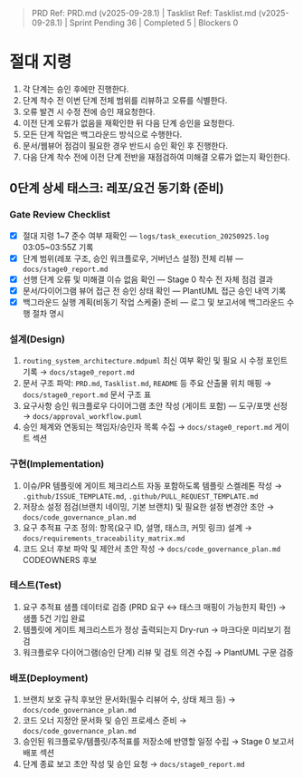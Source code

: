 ﻿> PRD Ref: PRD.md (v2025-09-28.1) | Tasklist Ref: Tasklist.md (v2025-09-28.1) | Sprint Pending 36 | Completed 5 | Blockers 0

# 절대 지령
1. 각 단계는 승인 후에만 진행한다.
2. 단계 착수 전 이번 단계 전체 범위를 리뷰하고 오류를 식별한다.
3. 오류 발견 시 수정 전에 승인 재요청한다.
4. 이전 단계 오류가 없음을 재확인한 뒤 다음 단계 승인을 요청한다.
5. 모든 단계 작업은 백그라운드 방식으로 수행한다.
6. 문서/웹뷰어 점검이 필요한 경우 반드시 승인 확인 후 진행한다.
7. 다음 단계 착수 전에 이전 단계 전반을 재점검하여 미해결 오류가 없는지 확인한다.

## 0단계 상세 태스크: 레포/요건 동기화 (준비)

### Gate Review Checklist
- [x] 절대 지령 1~7 준수 여부 재확인 — `logs/task_execution_20250925.log` 03:05~03:55Z 기록
- [x] 단계 범위(레포 구조, 승인 워크플로우, 거버넌스 설정) 전체 리뷰 — `docs/stage0_report.md`
- [x] 선행 단계 오류 및 미해결 이슈 없음 확인 — Stage 0 착수 전 자체 점검 결과
- [x] 문서/다이어그램 뷰어 접근 전 승인 상태 확인 — PlantUML 접근 승인 내역 기록
- [x] 백그라운드 실행 계획(비동기 작업 스케줄) 준비 — 로그 및 보고서에 백그라운드 수행 절차 명시

### 설계(Design)
1. `routing_system_architecture.mdpuml` 최신 여부 확인 및 필요 시 수정 포인트 기록 → `docs/stage0_report.md`
2. 문서 구조 파악: `PRD.md`, `Tasklist.md`, `README` 등 주요 산출물 위치 매핑 → `docs/stage0_report.md` 문서 구조 표
3. 요구사항 승인 워크플로우 다이어그램 초안 작성 (게이트 포함) — 도구/포맷 선정 → `docs/approval_workflow.puml`
4. 승인 체계와 연동되는 책임자/승인자 목록 수집 → `docs/stage0_report.md` 게이트 섹션

### 구현(Implementation)
1. 이슈/PR 템플릿에 게이트 체크리스트 자동 포함하도록 템플릿 스켈레톤 작성 → `.github/ISSUE_TEMPLATE.md`, `.github/PULL_REQUEST_TEMPLATE.md`
2. 저장소 설정 점검(브랜치 네이밍, 기본 브랜치) 및 필요한 설정 변경안 초안 → `docs/code_governance_plan.md`
3. 요구 추적표 구조 정의: 항목(요구 ID, 설명, 태스크, 커밋 링크) 설계 → `docs/requirements_traceability_matrix.md`
4. 코드 오너 후보 파악 및 제안서 초안 작성 → `docs/code_governance_plan.md` CODEOWNERS 후보

### 테스트(Test)
1. 요구 추적표 샘플 데이터로 검증 (PRD 요구 ↔ 태스크 매핑이 가능한지 확인) → 샘플 5건 기입 완료
2. 템플릿에 게이트 체크리스트가 정상 출력되는지 Dry-run → 마크다운 미리보기 점검
3. 워크플로우 다이어그램(승인 단계) 리뷰 및 검토 의견 수집 → PlantUML 구문 검증

### 배포(Deployment)
1. 브랜치 보호 규칙 후보안 문서화(필수 리뷰어 수, 상태 체크 등) → `docs/code_governance_plan.md`
2. 코드 오너 지정안 문서화 및 승인 프로세스 준비 → `docs/code_governance_plan.md`
3. 승인된 워크플로우/템플릿/추적표를 저장소에 반영할 일정 수립 → Stage 0 보고서 배포 섹션
4. 단계 종료 보고 초안 작성 및 승인 요청 → `docs/stage0_report.md`
